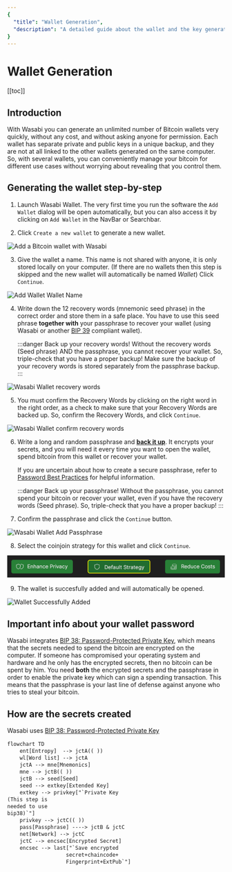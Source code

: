 ```yaml
---
{
  "title": "Wallet Generation",
  "description": "A detailed guide about the wallet and the key generation in Wasabi. This is the Wasabi documentation, an archive of knowledge about the open-source, non-custodial and privacy-focused Bitcoin wallet for desktop."
}
---
```


# Wallet Generation

[[toc]]

## Introduction

With Wasabi you can generate an unlimited number of Bitcoin wallets very quickly, without any cost, and without asking anyone for permission.
Each wallet has separate private and public keys in a unique backup, and they are not at all linked to the other wallets generated on the same computer.
So, with several wallets, you can conveniently manage your bitcoin for different use cases without worrying about revealing that you control them.

## Generating the wallet step-by-step

1. Launch Wasabi Wallet.
The very first time you run the software the `Add Wallet` dialog will be open automatically, but you can also access it by clicking on `Add Wallet` in the NavBar or Searchbar.

2. Click `Create a new wallet` to generate a new wallet.

![Add a Bitcoin wallet with Wasabi](/AddWallet.png "Add a Bitcoin wallet with Wasabi")

3. Give the wallet a name.
This name is not shared with anyone, it is only stored locally on your computer.
(If there are no wallets then this step is skipped and the new wallet will automatically be named _Wallet_)
Click `Continue`.

![Add Wallet Wallet Name](/AddWalletWalletName.png "Add Wallet Wallet Name")

4. Write down the 12 recovery words (mnemonic seed phrase) in the correct order and store them in a safe place.
You have to use this seed phrase **together with** your passphrase to recover your wallet (using Wasabi or another [BIP 39](https://github.com/bitcoin/bips/blob/master/bip-0039.mediawiki) compliant wallet).

	:::danger Back up your recovery words!
	Without the recovery words (Seed phrase) AND the passphrase, you cannot recover your wallet.
	So, triple-check that you have a proper backup!
	Make sure the backup of your recovery words is stored separately from the passphrase backup.
	:::

![Wasabi Wallet recovery words](/AddWalletRecoveryWords.png "Wasabi Wallet recovery words")

5. You must confirm the Recovery Words by clicking on the right word in the right order, as a check to make sure that your Recovery Words are backed up.
So, confirm the Recovery Words, and click `Continue`.

![Wasabi Wallet confirm recovery words](/AddWalletConfirmRecoveryWords.png "Wasabi Wallet confirm recovery words")

6. Write a long and random passphrase and **[back it up](/using-wasabi/BackupBestPractices.md)**.
It encrypts your secrets, and you will need it every time you want to open the wallet, spend bitcoin from this wallet or recover your wallet.

	If you are uncertain about how to create a secure passphrase, refer to [Password Best Practices](/using-wasabi/PasswordBestPractices.md) for helpful information.

	:::danger Back up your passphrase!
	Without the passphrase, you cannot spend your bitcoin or recover your wallet, even if you have the recovery words (Seed phrase).
	So, triple-check that you have a proper backup!
	:::

7. Confirm the passphrase and click the `Continue` button.

![Wasabi Wallet Add Passphrase](/AddWalletAddPassphrase.png "Wasabi Wallet Add Passphrase")

8. Select the coinjoin strategy for this wallet and click `Continue`.

![Add Wallet Coinjoin Strategy](/CoinjoinStrategy.png "Add Wallet Coinjoin Strategy")

9. The wallet is succesfully added and will automatically be opened.

![Wallet Successfully Added](/AddWalletSuccessfullyAdded.png "Wallet Successfully Added")

## Important info about your wallet password

Wasabi integrates [BIP 38: Password-Protected Private Key](https://github.com/bitcoin/bips/blob/master/bip-0038.mediawiki), which means that the secrets needed to spend the bitcoin are encrypted on the computer.
If someone has compromised your operating system and hardware and he only has the encrypted secrets, then no bitcoin can be spent by him.
You need **both** the encrypted secrets and the passphrase in order to enable the private key which can sign a spending transaction.
This means that the passphrase is your last line of defense against anyone who tries to steal your bitcoin.

## How are the secrets created

Wasabi uses [BIP 38: Password-Protected Private Key](https://github.com/bitcoin/bips/blob/master/bip-0038.mediawiki)

```mermaid
flowchart TD
    ent[Entropy]  --> jctA(( ))
    wl[Word list] --> jctA
    jctA --> mne[Mnemonics]
    mne --> jctB(( ))
    jctB --> seed[Seed]
    seed --> extkey[Extended Key]
    extkey --> privkey["`Private Key
(This step is
needed to use
bip38)`"]
    privkey --> jctC(( ))
    pass[Passphrase] ----> jctB & jctC
    net[Network] --> jctC
    jctC --> encsec[Encrypted Secret]
    encsec --> last["`Save encrypted
                   secret+chaincode+
                   Fingerprint+ExtPub`"]
```
